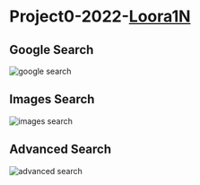 # Project0-2022-[Loora1N](https://github.com/Loora1N)
## Google Search
![google search](https://user-images.githubusercontent.com/102774816/202665049-21e7a230-0d60-4a2b-a17f-dfae64d9c123.png)
## Images Search
![images search](https://user-images.githubusercontent.com/102774816/202665100-9a1d5d8d-afff-4e3c-b60a-a3a6687942e9.png)
## Advanced Search
![advanced search](https://user-images.githubusercontent.com/102774816/202665168-82cdeb56-bf68-4009-9af1-31d4adb0d4c9.png)

